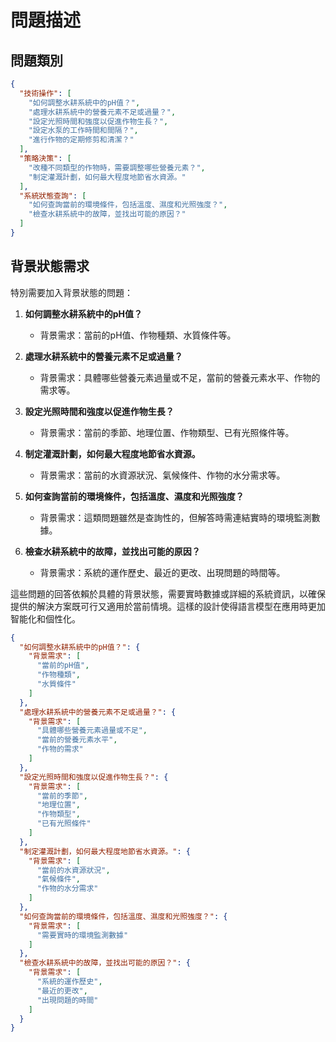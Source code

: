 # 問題描述

## 問題類別

```json
{
  "技術操作": [
    "如何調整水耕系統中的pH值？",
    "處理水耕系統中的營養元素不足或過量？",
    "設定光照時間和強度以促進作物生長？",
    "設定水泵的工作時間和間隔？",
    "進行作物的定期修剪和清潔？"
  ],
  "策略決策": [
    "改種不同類型的作物時，需要調整哪些營養元素？",
    "制定灌溉計劃，如何最大程度地節省水資源。"
  ],
  "系統狀態查詢": [
    "如何查詢當前的環境條件，包括溫度、濕度和光照強度？",
    "檢查水耕系統中的故障，並找出可能的原因？"
  ]
}
```

## 背景狀態需求

特別需要加入背景狀態的問題：

1. **如何調整水耕系統中的pH值？**
   - 背景需求：當前的pH值、作物種類、水質條件等。

2. **處理水耕系統中的營養元素不足或過量？**
   - 背景需求：具體哪些營養元素過量或不足，當前的營養元素水平、作物的需求等。

3. **設定光照時間和強度以促進作物生長？**
   - 背景需求：當前的季節、地理位置、作物類型、已有光照條件等。

4. **制定灌溉計劃，如何最大程度地節省水資源。**
   - 背景需求：當前的水資源狀況、氣候條件、作物的水分需求等。

5. **如何查詢當前的環境條件，包括溫度、濕度和光照強度？**
   - 背景需求：這類問題雖然是查詢性的，但解答時需連結實時的環境監測數據。

6. **檢查水耕系統中的故障，並找出可能的原因？**
   - 背景需求：系統的運作歷史、最近的更改、出現問題的時間等。

這些問題的回答依賴於具體的背景狀態，需要實時數據或詳細的系統資訊，以確保提供的解決方案既可行又適用於當前情境。這樣的設計使得語言模型在應用時更加智能化和個性化。

```json
{
  "如何調整水耕系統中的pH值？": {
    "背景需求": [
      "當前的pH值",
      "作物種類",
      "水質條件"
    ]
  },
  "處理水耕系統中的營養元素不足或過量？": {
    "背景需求": [
      "具體哪些營養元素過量或不足",
      "當前的營養元素水平",
      "作物的需求"
    ]
  },
  "設定光照時間和強度以促進作物生長？": {
    "背景需求": [
      "當前的季節",
      "地理位置",
      "作物類型",
      "已有光照條件"
    ]
  },
  "制定灌溉計劃，如何最大程度地節省水資源。": {
    "背景需求": [
      "當前的水資源狀況",
      "氣候條件",
      "作物的水分需求"
    ]
  },
  "如何查詢當前的環境條件，包括溫度、濕度和光照強度？": {
    "背景需求": [
      "需要實時的環境監測數據"
    ]
  },
  "檢查水耕系統中的故障，並找出可能的原因？": {
    "背景需求": [
      "系統的運作歷史",
      "最近的更改",
      "出現問題的時間"
    ]
  }
}
```